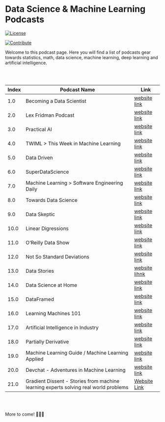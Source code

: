 # Data Science & Machine Learning Podcasts

[![License](https://img.shields.io/badge/License-CC0%201.0%20Universal-brightgreen.svg?style=flat-square)](https://github.com/66daysofdata/License)

[![Contribute](https://img.shields.io/badge/PRs-Contributions%20are%20Welcome-blue.svg?style=flat-square)](https://github.com/66daysofdata/Welcome-to-the-community)

Welcome to this podcast page. Here you will find a list of podcasts gear towards statistics, math, data science, machine learning, deep learning and artificial intelligence. 

<br><br>


| Index | Podcast Name | Link | 
| ----- | ------------ | ------------ |
| 1.0 | Becoming a Data Scientist | [website link](https://www.becomingadatascientist.com/category/podcast/) |
| 2.0 | Lex Fridman Podcast | [website link](https://lexfridman.com/podcast/) | 
| 3.0 | Practical AI | [website link](https://changelog.com/practicalai) |
| 4.0 | TWIML > This Week in Machine Learning | [website link](https://twimlai.com/) |
| 5.0 | Data Driven | [website link](https://datadriven.tv/episodes/) |
| 6.0 | SuperDataScience | [website link](https://www.superdatascience.com/podcast) |
| 7.0 |  Machine Learning > Software Engineering Daily | [website link](https://softwareengineeringdaily.com/category/all-episodes/exclusive-content/Podcast/) |
| 8.0 | Towards Data Science | [website link](https://towardsdatascience.com/podcast/home) |
| 9.0 | Data Skeptic |  [website link](https://dataskeptic.com/) |
| 10.0 | Linear Digressions | [website link](http://lineardigressions.com/) |
| 11.0 | O’Reilly Data Show | [website link](https://www.oreilly.com/radar/topics/oreilly-data-show-podcast/) |
| 12.0 | Not So Standard Deviations | [website link](https://nssdeviations.com/) | 
| 13.0 | Data Stories | [website lihnk](https://datastori.es/) |
| 14.0 | Data Science at Home |  [website link](https://datascienceathome.com/) |
| 15.0 | DataFramed | [website link](https://www.datacamp.com/community/podcast) |
| 16.0 |  Learning Machines 101 |    [website link](https://www.learningmachines101.com/) | 
| 17.0 | Artificial Intelligence in Industry | [website link](https://techemergence.libsyn.com/) |
| 18.0 | Partially Derivative | [website link](http://partiallyderivative.com/)|
| 19.0 | Machine Learning Guide / Machine Learning Applied | [website link](http://ocdevel.com/mlg) |
| 20.0 |  Devchat - Adventures in Machine Learning | [website link](https://devchat.tv/podcasts/adventures-in-machine-learning/) |
| 21.0 | Gradient Dissent - Stories from machine learning experts solving real world problems | [Website Link](https://www.wandb.com/podcast) |

<br><br>

More to come! 🔔🔔🔔
